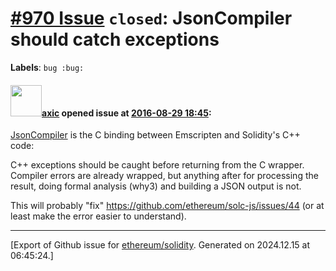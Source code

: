 # [\#970 Issue](https://github.com/ethereum/solidity/issues/970) `closed`: JsonCompiler should catch exceptions
**Labels**: `bug :bug:`


#### <img src="https://avatars.githubusercontent.com/u/20340?v=4" width="50">[axic](https://github.com/axic) opened issue at [2016-08-29 18:45](https://github.com/ethereum/solidity/issues/970):

[JsonCompiler](https://github.com/ethereum/solidity/blob/develop/solc/jsonCompiler.cpp) is the C binding between Emscripten and Solidity's C++ code: 

C++ exceptions should be caught before returning from the C wrapper. Compiler errors are already wrapped, but anything after for processing the result, doing formal analysis (why3) and building a JSON output is not. 

This will probably "fix" https://github.com/ethereum/solc-js/issues/44 (or at least make the error easier to understand).





-------------------------------------------------------------------------------



[Export of Github issue for [ethereum/solidity](https://github.com/ethereum/solidity). Generated on 2024.12.15 at 06:45:24.]
